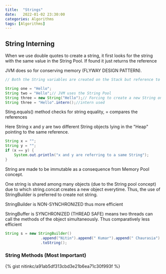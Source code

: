 ```yaml
---
title:  "Strings"
date:   2022-01-02 23:30:00
categories: Algorithms
tags: [Algorithms]
---
```


## String Interning

When we use double quotes to create a string, it first looks for the string with the same value in the String Pool. If found it just returns the reference

JVM does so for conserving memory (FLYWAY DESIGN PATTERN).

```java
// Both the String variables are created on the Stack but reference to the same String on heap

String one = "Hello";
String two = "Hello";// JVM uses the String Pool
String three = new String("Hello");// Forcing to create a new String on Heap
String three = "Hello".intern();//intern used
```

Sting.equals() method checks for string equality, = compares the references

Here String x and y are two different String objects lying in the "Heap" pointing to the same reference.
```java
String x = "";
String y = "";
if (x == y) {
    System.out.println("x and y are referring to a same String");
}
``` 

String are made to be immutable as a consequence from Memory Pool concept.

One string is shared among many objects (due to the String pool concept) due to which string.concat creates a new object everytime. Thus, the use of StringBuilder is preferred to create not string.

StringBuilder is NON-SYNCHRONIZED thus more efficient

StringBuffer is SYNCHRONIZED (THREAD SAFE) means two threads can call the methods of the object simultaneously. Thus comparatively less efficient

```java
String s = new StringBuilder()
                .append("Nitin").append(" Kumar").append(" Chaurasia")
                .toString();
```
### String Methods (Most Important)
{% gist nitinkc/a91ab5df313cbd3e21b6ea71c30f993f %}